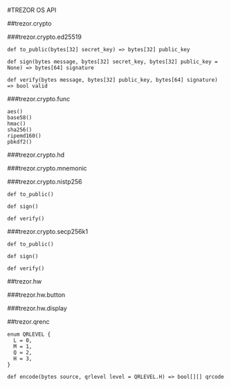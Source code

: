 #TREZOR OS API

##trezor.crypto

###trezor.crypto.ed25519

```
def to_public(bytes[32] secret_key) => bytes[32] public_key

def sign(bytes message, bytes[32] secret_key, bytes[32] public_key = None) => bytes[64] signature

def verify(bytes message, bytes[32] public_key, bytes[64] signature) => bool valid
```

###trezor.crypto.func

```
aes()
base58()
hmac()
sha256()
ripemd160()
pbkdf2()
```

###trezor.crypto.hd

###trezor.crypto.mnemonic

###trezor.crypto.nistp256

```
def to_public()

def sign()

def verify()
```

###trezor.crypto.secp256k1

```
def to_public()

def sign()

def verify()
```

##trezor.hw

###trezor.hw.button

###trezor.hw.display

##trezor.qrenc

```
enum QRLEVEL {
  L = 0,
  M = 1,
  Q = 2,
  H = 3,
}

def encode(bytes source, qrlevel level = QRLEVEL.H) => bool[][] qrcode
```

